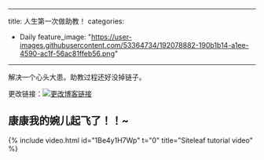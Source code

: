 
---

title: 人生第一次做助教！
categories:
- Daily
feature_image: "https://user-images.githubusercontent.com/53364734/192078882-190b1b14-a1ee-4590-ac1f-56ac81ffeb56.png"

---
解决一个心头大患。助教过程还好没掉链子。
<!-- more -->


更改链接：[![更改博客链接](https://user-images.githubusercontent.com/53364734/192180297-c1654533-eb5f-4bf9-aa9f-ab830208a5e3.png)](https://github.com/lizeyujack/lizeyujack.github.io/blob/main/_posts/2022-09-30-example-post-seventeen.md)

## 康康我的婉儿起飞了！！~
{% include video.html id="1Be4y1H7Wp" t="0" title="Siteleaf tutorial video" %}
